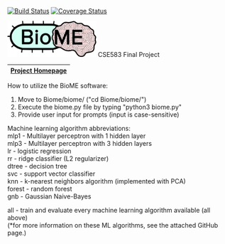 [![Build Status](https://travis-ci.com/kmherman/BioME.svg?token=ohrxcRT21DKp2pFP6NqQ&branch=main)](https://travis-ci.com/kmherman/BioME) [![Coverage Status](https://coveralls.io/repos/github/kmherman/BioME/badge.svg?branch=main)](https://coveralls.io/github/kmherman/BioME?branch=main)

<img src="https://github.com/kmherman/BioME/blob/main/doc/Biomelogo.png" width="200" />
CSE583 Final Project


|[Project Homepage](https://kmherman.github.io/BioME/)|
|---| 

How to utilize the BioME software:
1. Move to Biome/biome/ ("cd Biome/biome/")
2. Execute the biome.py file by typing "python3 biome.py"
3. Provide user input for prompts (input is case-sensitive)

Machine learning algorithm abbreviations:  
mlp1 - Multilayer perceptron with 1 hidden layer  
mlp3 - Multilayer perceptron with 3 hidden layers  
lr - logistic regression  
rr - ridge classifier (L2 regularizer)  
dtree - decision tree  
svc - support vector classifier  
knn - k-nearest neighbors algorithm (implemented with PCA)  
forest - random forest  
gnb - Gaussian Naive-Bayes  
  
all - train and evaluate every machine learning algorithm available (all above)  
(*for more information on these ML algorithms, see the attached GitHub page.)  
